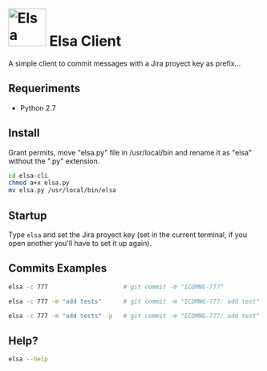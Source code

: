 # <img src="https://www.hndfcrane.com/wp-content/themes/dafang_m/images/logo.svg" alt="Elsa" width="75"/> Elsa Client

A simple client to commit messages with a Jira proyect key as prefix...

## Requeriments
- Python 2.7

## Install

Grant permits, move "elsa.py" file in /usr/local/bin and rename it as "elsa" without the ".py" extension.
```bash
cd elsa-cli
chmod a+x elsa.py
mv elsa.py /usr/local/bin/elsa
```

## Startup

Type `elsa` and set the Jira proyect key (set in the current terminal, if you open another you'll have to set it up again).


## Commits Examples

```bash
elsa -c 777                     # git commit -m "ICDMNG-777"

elsa -c 777 -m "add tests"      # git commit -m "ICDMNG-777: add test"

elsa -c 777 -m "add tests" -p   # git commit -m "ICDMNG-777: add test" & git push origin ${current_branch}
```

## Help?

```bash
elsa --help
```

